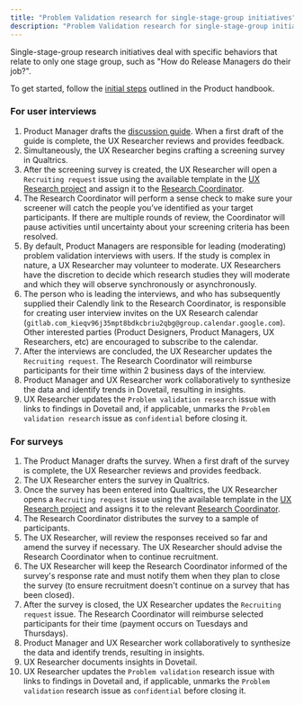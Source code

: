 ```yaml
---
title: "Problem Validation research for single-stage-group initiatives"
description: "Problem Validation research for single-stage-group initiatives usually focuses on specific behaviors relating to one stage group, such as: How do Release Managers do their job?"
---
```


Single-stage-group research initiatives deal with specific behaviors that relate to only one stage group, such as "How do Release Managers do their job?".

To get started, follow the [initial steps](/handbook/product-development-flow/#validation-phase-2-problem-validation) outlined in the Product handbook.

### For user interviews

1. Product Manager drafts the [discussion guide](/handbook/product/ux/ux-research/discussion-guide-user-interviews/). When a first draft of the guide is complete, the UX Researcher reviews and provides feedback.
1. Simultaneously, the UX Researcher begins crafting a screening survey in Qualtrics.
1. After the screening survey is created, the UX Researcher will open a `Recruiting request` issue using the available template in the [UX Research project](https://gitlab.com/gitlab-org/ux-research/) and assign it to the [Research Coordinator](/handbook/product/ux/ux-research-coordination/).
1. The Research Coordinator will perform a sense check to make sure your screener will catch the people you’ve identified as your target participants. If there are multiple rounds of review, the Coordinator will pause activities until uncertainty about your screening criteria has been resolved.
1. By default, Product Managers are responsible for leading (moderating) problem validation interviews with users. If the study is complex in nature, a UX Researcher may volunteer to moderate. UX Researchers have the discretion to decide which research studies they will moderate and which they will observe synchronously or asynchronously.
1. The person who is leading the interviews, and who has subsequently supplied their Calendly link to the Research Coordinator, is responsible for creating user interview invites on the UX Research calendar (`gitlab.com_kieqv96j35mpt8bdkcbriu2qbg@group.calendar.google.com`). Other interested parties (Product Designers, Product Managers, UX Researchers, etc) are encouraged to subscribe to the calendar.
1. After the interviews are concluded, the UX Researcher updates the `Recruiting request`. The Research Coordinator will reimburse participants for their time within 2 business days of the interview.
1. Product Manager and UX Researcher work collaboratively to synthesize the data and identify trends in Dovetail, resulting in insights.
1. UX Researcher updates the `Problem validation research` issue with links to findings in Dovetail and, if applicable, unmarks the `Problem validation research` issue as `confidential` before closing it.

### For surveys

1. The Product Manager drafts the survey. When a first draft of the survey is complete, the UX Researcher reviews and provides feedback.
1. The UX Researcher enters the survey in Qualtrics.
1. Once the survey has been entered into Qualtrics, the UX Researcher opens a `Recruiting request` issue using the available template in the [UX Research project](https://gitlab.com/gitlab-org/ux-research/) and assigns it to the relevant [Research Coordinator](/handbook/product/ux/ux-research-coordination/).
1. The Research Coordinator distributes the survey to a sample of participants.
1. The UX Researcher, will review the responses received so far and amend the survey if necessary. The UX Researcher should advise the Research Coordinator when to continue recruitment.
1. The UX Researcher will keep the Research Coordinator informed of the survey's response rate and must notify them when they plan to close the survey (to ensure recruitment doesn't continue on a survey that has been closed).
1. After the survey is closed, the UX Researcher updates the `Recruiting request` issue. The Research Coordinator will reimburse selected participants for their time (payment occurs on Tuesdays and Thursdays).
1. Product Manager and UX Researcher work collaboratively to synthesize the data and identify trends, resulting in insights.
1. UX Researcher documents insights in Dovetail.
1. UX Researcher updates the `Problem validation` research issue with links to findings in Dovetail and, if applicable, unmarks the `Problem validation` research issue as `confidential` before closing it.

